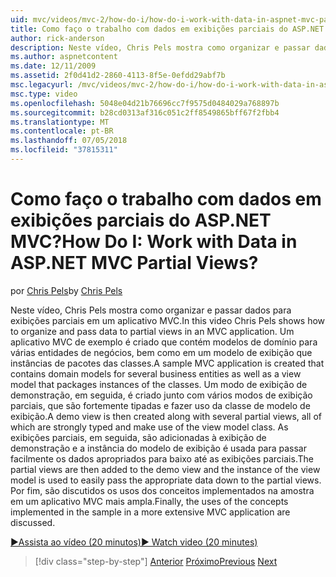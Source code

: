 ```yaml
---
uid: mvc/videos/mvc-2/how-do-i/how-do-i-work-with-data-in-aspnet-mvc-partial-views
title: Como faço o trabalho com dados em exibições parciais do ASP.NET MVC? | Microsoft Docs
author: rick-anderson
description: Neste vídeo, Chris Pels mostra como organizar e passar dados para exibições parciais em um aplicativo MVC. Um aplicativo MVC de exemplo é criado que contém o domínio...
ms.author: aspnetcontent
ms.date: 12/11/2009
ms.assetid: 2f0d41d2-2860-4113-8f5e-0efdd29abf7b
msc.legacyurl: /mvc/videos/mvc-2/how-do-i/how-do-i-work-with-data-in-aspnet-mvc-partial-views
msc.type: video
ms.openlocfilehash: 5048e04d21b76696cc7f9575d0484029a768897b
ms.sourcegitcommit: b28cd0313af316c051c2ff8549865bff67f2fbb4
ms.translationtype: MT
ms.contentlocale: pt-BR
ms.lasthandoff: 07/05/2018
ms.locfileid: "37815311"
---
```

<a name="how-do-i-work-with-data-in-aspnet-mvc-partial-views"></a><span data-ttu-id="05768-105">Como faço o trabalho com dados em exibições parciais do ASP.NET MVC?</span><span class="sxs-lookup"><span data-stu-id="05768-105">How Do I: Work with Data in ASP.NET MVC Partial Views?</span></span>
====================
<span data-ttu-id="05768-106">por [Chris Pels](https://twitter.com/chrispels)</span><span class="sxs-lookup"><span data-stu-id="05768-106">by [Chris Pels](https://twitter.com/chrispels)</span></span>

<span data-ttu-id="05768-107">Neste vídeo, Chris Pels mostra como organizar e passar dados para exibições parciais em um aplicativo MVC.</span><span class="sxs-lookup"><span data-stu-id="05768-107">In this video Chris Pels shows how to organize and pass data to partial views in an MVC application.</span></span> <span data-ttu-id="05768-108">Um aplicativo MVC de exemplo é criado que contém modelos de domínio para várias entidades de negócios, bem como em um modelo de exibição que instâncias de pacotes das classes.</span><span class="sxs-lookup"><span data-stu-id="05768-108">A sample MVC application is created that contains domain models for several business entities as well as a view model that packages instances of the classes.</span></span> <span data-ttu-id="05768-109">Um modo de exibição de demonstração, em seguida, é criado junto com vários modos de exibição parciais, que são fortemente tipadas e fazer uso da classe de modelo de exibição.</span><span class="sxs-lookup"><span data-stu-id="05768-109">A demo view is then created along with several partial views, all of which are strongly typed and make use of the view model class.</span></span> <span data-ttu-id="05768-110">As exibições parciais, em seguida, são adicionadas à exibição de demonstração e a instância do modelo de exibição é usada para passar facilmente os dados apropriados para baixo até as exibições parciais.</span><span class="sxs-lookup"><span data-stu-id="05768-110">The partial views are then added to the demo view and the instance of the view model is used to easily pass the appropriate data down to the partial views.</span></span> <span data-ttu-id="05768-111">Por fim, são discutidos os usos dos conceitos implementados na amostra em um aplicativo MVC mais ampla.</span><span class="sxs-lookup"><span data-stu-id="05768-111">Finally, the uses of the concepts implemented in the sample in a more extensive MVC application are discussed.</span></span>

[<span data-ttu-id="05768-112">&#9654;Assista ao vídeo (20 minutos)</span><span class="sxs-lookup"><span data-stu-id="05768-112">&#9654; Watch video (20 minutes)</span></span>](https://channel9.msdn.com/Blogs/ASP-NET-Site-Videos/how-do-i-work-with-data-in-aspnet-mvc-partial-views)

> [!div class="step-by-step"]
> <span data-ttu-id="05768-113">[Anterior](how-do-i-return-json-formatted-data-for-an-ajax-call-in-an-aspnet-mvc-web-application.md)
> [Próximo](how-do-i-implement-view-models-to-manage-data-for-aspnet-mvc-views.md)</span><span class="sxs-lookup"><span data-stu-id="05768-113">[Previous](how-do-i-return-json-formatted-data-for-an-ajax-call-in-an-aspnet-mvc-web-application.md)
[Next](how-do-i-implement-view-models-to-manage-data-for-aspnet-mvc-views.md)</span></span>
